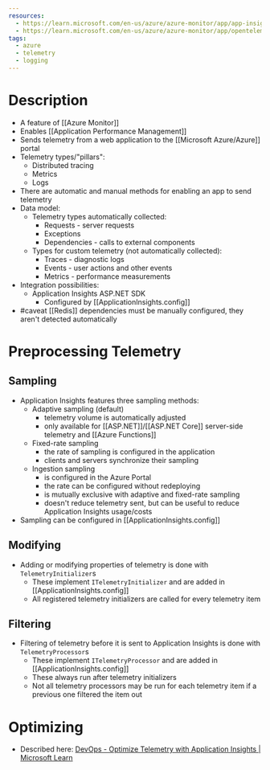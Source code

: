 ```yaml
---
resources:
  - https://learn.microsoft.com/en-us/azure/azure-monitor/app/app-insights-overview
  - https://learn.microsoft.com/en-us/azure/azure-monitor/app/opentelemetry-overview?tabs=aspnetcore
tags:
  - azure
  - telemetry
  - logging
---
```

# Description
- A feature of [[Azure Monitor]]
- Enables [[Application Performance Management]]
- Sends telemetry from a web application to the [[Microsoft Azure/Azure]] portal
- Telemetry types/"pillars":
	- Distributed tracing
	- Metrics
	- Logs
- There are automatic and manual methods for enabling an app to send telemetry
- Data model:
	- Telemetry types automatically collected:
		- Requests - server requests
		- Exceptions
		- Dependencies - calls to external components
	- Types for custom telemetry (not automatically collected):
		- Traces - diagnostic logs
		- Events - user actions and other events
		- Metrics - performance measurements
- Integration possibilities:
	- Application Insights ASP.NET SDK
		- Configured by [[ApplicationInsights.config]]
- #caveat [[Redis]] dependencies must be manually configured, they aren't detected automatically
# Preprocessing Telemetry
## Sampling
- Application Insights features three sampling methods:
	- Adaptive sampling (default)
		- telemetry volume is automatically adjusted
		- only available for [[ASP.NET]]/[[ASP.NET Core]] server-side telemetry and [[Azure Functions]]
	- Fixed-rate sampling
		- the rate of sampling is configured in the application
		- clients and servers synchronize their sampling
	- Ingestion sampling
		- is configured in the Azure Portal
		- the rate can be configured without redeploying
		- is mutually exclusive with adaptive and fixed-rate sampling
		- doesn't reduce telemetry sent, but can be useful to reduce Application Insights usage/costs
- Sampling can be configured in [[ApplicationInsights.config]]
## Modifying
- Adding or modifying properties of telemetry is done with `TelemetryInitializer`s
	- These implement `ITelemetryInitializer` and are added in [[ApplicationInsights.config]]
	- All registered telemetry initializers are called for every telemetry item
## Filtering
- Filtering of telemetry before it is sent to Application Insights is done with `TelemetryProcessor`s
	- These implement `ITelemetryProcessor` and are added in [[ApplicationInsights.config]]
	- These always run after telemetry initializers
	- Not all telemetry processors may be run for each telemetry item if a previous one filtered the item out

# Optimizing
- Described here: [DevOps - Optimize Telemetry with Application Insights | Microsoft Learn](https://learn.microsoft.com/en-us/archive/msdn-magazine/2017/may/devops-optimize-telemetry-with-application-insights)